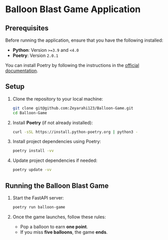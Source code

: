 # Balloon Blast Game Application

## Prerequisites

Before running the application, ensure that you have the following installed:

- **Python**: Version `>=3.9` and `<4.0`
- **Poetry**: Version `2.0.1`

You can install Poetry by following the instructions in the [official documentation](https://python-poetry.org/docs/#installation).

## Setup

1. Clone the repository to your local machine:

    ```bash
    git clone git@github.com:Zeyarahi123/Balloon-Game.git
    cd Balloon-Game
    ```

2. Install **Poetry** (if not already installed):

    ```bash
    curl -sSL https://install.python-poetry.org | python3 -
    ```

3. Install project dependencies using Poetry:

    ```bash
    poetry install -vv
    ```

4. Update project dependencies if needed:

    ```bash
    poetry update -vv
    ```

## Running the Balloon Blast Game

1. Start the FastAPI server:

    ```bash
    poetry run balloon-game
    ```

2. Once the game launches, follow these rules:

    - Pop a balloon to earn **one point**.
    - If you miss **five balloons**, the game **ends**.
